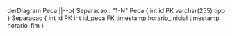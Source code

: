 derDiagram
    Peca ||--o{ Separacao : "1-N"
    Peca {
        int id PK
        varchar(255) tipo
    }
    Separacao {
        int id PK
        int id_peca FK
        timestamp horario_inicial
        timestamp horario_fim
    }
